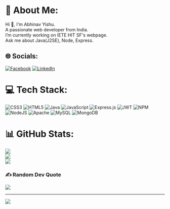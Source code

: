 # 💫 About Me:
Hi 👋, I'm Abhinav Yishu.<br>A passionate web developer from India.<br>I’m currently working on IETE HIT SF's webpage.<br>Ask me about Java(J2SE), Node, Express.


## 🌐 Socials:
[![Facebook](https://img.shields.io/badge/Facebook-%231877F2.svg?logo=Facebook&logoColor=white)](https://facebook.com/AbhinavYishu) [![LinkedIn](https://img.shields.io/badge/LinkedIn-%230077B5.svg?logo=linkedin&logoColor=white)](https://www.linkedin.com/in/abhinav-yishu-b2256a17b/) 

# 💻 Tech Stack:
![CSS3](https://img.shields.io/badge/css3-%231572B6.svg?style=for-the-badge&logo=css3&logoColor=white) ![HTML5](https://img.shields.io/badge/html5-%23E34F26.svg?style=for-the-badge&logo=html5&logoColor=white) ![Java](https://img.shields.io/badge/java-%23ED8B00.svg?style=for-the-badge&logo=java&logoColor=white) ![JavaScript](https://img.shields.io/badge/javascript-%23323330.svg?style=for-the-badge&logo=javascript&logoColor=%23F7DF1E) ![Express.js](https://img.shields.io/badge/express.js-%23404d59.svg?style=for-the-badge&logo=express&logoColor=%2361DAFB) ![JWT](https://img.shields.io/badge/JWT-black?style=for-the-badge&logo=JSON%20web%20tokens) ![NPM](https://img.shields.io/badge/NPM-%23000000.svg?style=for-the-badge&logo=npm&logoColor=white) ![NodeJS](https://img.shields.io/badge/node.js-6DA55F?style=for-the-badge&logo=node.js&logoColor=white) ![Apache](https://img.shields.io/badge/apache-%23D42029.svg?style=for-the-badge&logo=apache&logoColor=white) ![MySQL](https://img.shields.io/badge/mysql-%2300f.svg?style=for-the-badge&logo=mysql&logoColor=white) ![MongoDB](https://img.shields.io/badge/MongoDB-%234ea94b.svg?style=for-the-badge&logo=mongodb&logoColor=white)
# 📊 GitHub Stats:
![](https://github-readme-stats.vercel.app/api?username=adhiraj-adhi&theme=radical&hide_border=false&include_all_commits=false&count_private=false)<br/>
![](https://github-readme-streak-stats.herokuapp.com/?user=adhiraj-adhi&theme=radical&hide_border=false)<br/>
![](https://github-readme-stats.vercel.app/api/top-langs/?username=adhiraj-adhi&theme=radical&hide_border=false&include_all_commits=false&count_private=false&layout=compact)

### ✍️ Random Dev Quote
![](https://quotes-github-readme.vercel.app/api?type=horizontal&theme=radical)

---
[![](https://visitcount.itsvg.in/api?id=adhiraj-adhi&icon=0&color=0)](https://visitcount.itsvg.in)

<!-- Proudly created with GPRM ( https://gprm.itsvg.in ) -->
